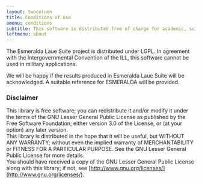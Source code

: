 ```yaml
---
layout: twocolumn
title: Conditions of use 
amenu: conditions
subtitle: This software is distributed free of charge for academic, scientific, educational, and noncommercial users. 
leftmenu: about
---
```

The Esmeralda Laue Suite project is distributed under LGPL. In agreement with the Intergovernmental Convention of the ILL, this software cannot be used in military applications.

We will be happy if the results produced in Esmeralda Laue Suite will be acknowledged. A suitable reference for ESMERALDA will be provided.

### Disclaimer

This library is free software; you can redistribute it and/or modify it under the terms of the GNU Lesser General Public License as published by the Free Software Foundation; either version 3.0 of the License, or (at your option) any later version.  
This library is distributed in the hope that it will be useful, but WITHOUT ANY WARRANTY; without even the implied warranty of MERCHANTABILITY or FITNESS FOR A PARTICULAR PURPOSE. See the GNU Lesser General Public License for more details.  
You should have received a copy of the GNU Lesser General Public License along with this library; if not, see [http://www.gnu.org/licenses/](http://www.gnu.org/licenses/).